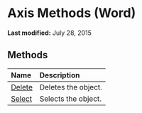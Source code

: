 
# Axis Methods (Word)

 **Last modified:** July 28, 2015


## Methods



|**Name**|**Description**|
|:-----|:-----|
| [Delete](2e1dcf62-3cfe-de22-7129-63e60099f0dc.md)|Deletes the object.|
| [Select](e330874a-45a2-d5c0-0c78-3289f11c1a55.md)|Selects the object.|
